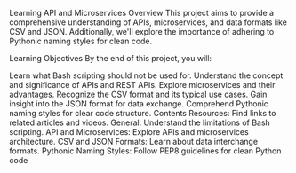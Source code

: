 Learning API and Microservices
Overview
This project aims to provide a comprehensive understanding of APIs, microservices, and data formats like CSV and JSON. Additionally, we'll explore the importance of adhering to Pythonic naming styles for clean code.

Learning Objectives
By the end of this project, you will:

Learn what Bash scripting should not be used for.
Understand the concept and significance of APIs and REST APIs.
Explore microservices and their advantages.
Recognize the CSV format and its typical use cases.
Gain insight into the JSON format for data exchange.
Comprehend Pythonic naming styles for clear code structure.
Contents
Resources: Find links to related articles and videos.
General: Understand the limitations of Bash scripting.
API and Microservices: Explore APIs and microservices architecture.
CSV and JSON Formats: Learn about data interchange formats.
Pythonic Naming Styles: Follow PEP8 guidelines for clean Python code
